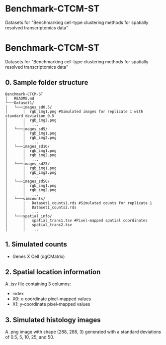 # Benchmark-CTCM-ST
Datasets for "Benchmarking cell-type clustering methods for spatially resolved transcriptomics data"


# Benchmark-CTCM-ST
Datasets for "Benchmarking cell-type clustering methods for spatially resolved transcriptomics data"

## 0. Sample folder structure
```
Benchmark-CTCM-ST
│   README.md
└───Dataset1/
│   └───images_sd0.5/
│       │  rgb_img1.png #Simulated images for replicate 1 with standard deviation 0.5
│       │  rgb_img2.png
│       │   ...
│   └───images_sd5/
│       │  rgb_img1.png
│       │  rgb_img2.png
│       │   ...
│   └───images_sd10/
│       │  rgb_img1.png
│       │  rgb_img2.png
│       │   ...
│   └───images_sd25/
│       │  rgb_img1.png
│       │  rgb_img2.png
│       │   ...
│   └───images_sd50/
│       │  rgb_img1.png
│       │  rgb_img2.png
│       │   ...
│   └───simcounts/
│       │   Dataset1_counts1.rds #Simulated counts for replicate 1
│       │   Dataset1_counts2.rds
│       │   ...
│   └───spatial_info/
│       │   spatial_trans1.tsv #Pixel-mapped spatial coordinates
│       │   spatial_trans2.tsv
│       │   ...
```

## 1.  Simulated counts
* Genes X Cell (dgCMatrix)
## 2. Spatial location information
A .tsv file containing 3 columns:
* index
* X0: x-coordinate pixel-mapped values
* X1: y-coordinate pixel-mapped values


## 3. Simulated histology images
A .png image with shape (288, 288, 3) generated with a standard deviations of 0.5, 5, 10, 25, and 50.

